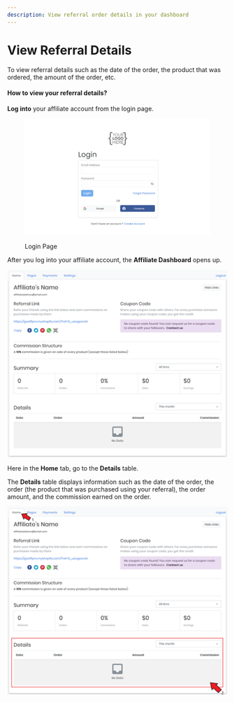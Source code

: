 ```yaml
---
description: View referral order details in your dashboard
---
```


# View Referral Details

To view referral details such as the date of the order, the product that was ordered, the amount of the order, etc.&#x20;

#### How to view your referral details?

**Log into** your affiliate account from the login page.&#x20;

<figure><img src="../../.gitbook/assets/image (3541).png" alt=""><figcaption><p>Login Page</p></figcaption></figure>

After you log into your affiliate account, the **Affiliate Dashboard** opens up.&#x20;

![Affiliate Dashboard](<../../.gitbook/assets/Annotation 2019-12-27 142840.png>)

Here in the **Home** tab, go to the **Details** table.&#x20;

The **Details** table displays information such as the date of the order, the order (the product that was purchased using your referral), the order amount, and the commission earned on the order.

![Home tab > Details section](<../../.gitbook/assets/Annotation 2019-12-27 142840 (1).png>)
